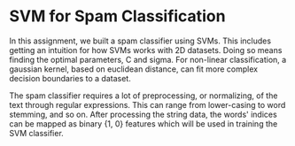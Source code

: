# SVM for Spam Classification

In this assignment, we built a spam classifier using SVMs. This includes getting an intuition for how SVMs works with 2D datasets.  Doing so means finding the optimal parameters, C and sigma.  For non-linear classification, a gaussian kernel, based on euclidean distance, can fit more complex decision boundaries to a dataset.

The spam classifier requires a lot of preprocessing, or normalizing, of the text through regular expressions. This can range from lower-casing to word stemming, and so on.  After processing the string data, the words' indices can be mapped as binary {1, 0} features which will be used in training the SVM classifier.
